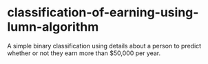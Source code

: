 # classification-of-earning-using-lumn-algorithm
A simple binary classification using details about a person to predict whether or not they earn more than $50,000 per year.
